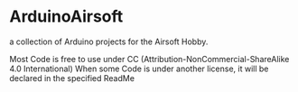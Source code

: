 # ArduinoAirsoft
a collection of Arduino projects for the Airsoft Hobby.

Most Code is free to use under CC (Attribution-NonCommercial-ShareAlike 4.0 International)
When some Code is under another license, it will be declared in the specified ReadMe
